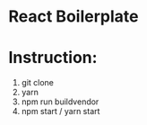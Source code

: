 # React Boilerplate

# Instruction:
1. git clone
2. yarn
3. npm run buildvendor
4. npm start / yarn start
